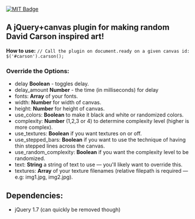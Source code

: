 [![MIT Badge](http://img.shields.io/badge/license-MIT-blue.svg)](https://raw.githubusercontent.com/christabor/carsonjs/master/LICENSE)

## A jQuery+canvas plugin for making random David Carson inspired art!

**How to use:**
`// Call the plugin on document.ready on a given canvas id:
$('#carson').carson();
`

### Override the Options:
*   delay **Boolean** - toggles delay.
*   delay_amount **Number** - the time (in milliseconds) for delay
*   fonts: **Array** of your fonts.
*   width: **Number** for width of canvas.
*   height: **Number** for height of canvas.
*   use_colors: **Boolean** to make it black and white or randomized colors.
*   complexity: **Number** (1,2,3 or 4) to determine complexity level (higher is more complex).
*   use_textures: **Boolean** if you want textures on or off.
*   use_stepped_bars: **Boolean** if you want to use the technique of having thin stepped lines across the canvas.
*   use_random_complexity: **Boolean** if you want the complexity level to be randomized.
*   text: **String** a string of text to use &mdash; you'll likely want to override this.
*   textures: **Array** of your texture filenames (relative filepath is required &mdash; e.g: img1.jpg, img2.jpg).

## Dependencies:

* jQuery 1.7 (can quickly be removed though)
